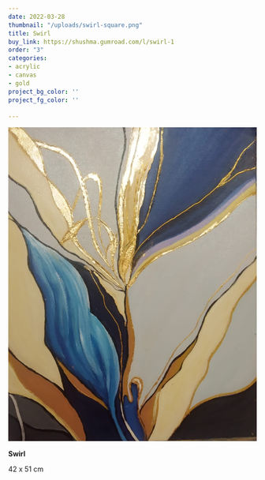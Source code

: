 ```yaml
---
date: 2022-03-28
thumbnail: "/uploads/swirl-square.png"
title: Swirl
buy_link: https://shushma.gumroad.com/l/swirl-1
order: "3"
categories:
- acrylic
- canvas
- gold
project_bg_color: ''
project_fg_color: ''

---
```

![](/uploads/swirl.png)

**Swirl**

42 x 51 cm
